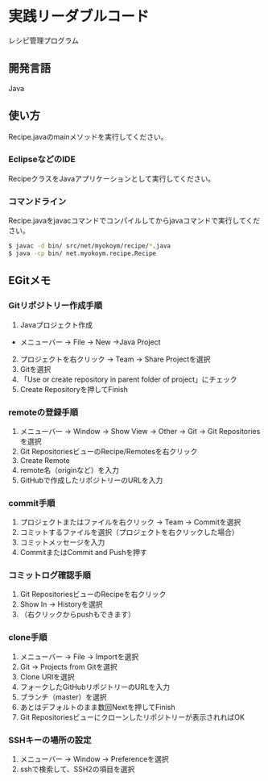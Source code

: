 # 実践リーダブルコード

レシピ管理プログラム

## 開発言語

Java

## 使い方

Recipe.javaのmainメソッドを実行してください。

### EclipseなどのIDE

RecipeクラスをJavaアプリケーションとして実行してください。

### コマンドライン

Recipe.javaをjavacコマンドでコンパイルしてからjavaコマンドで実行してください。

```bash
$ javac -d bin/ src/net/myokoym/recipe/*.java
$ java -cp bin/ net.myokoym.recipe.Recipe
```

## EGitメモ

### Gitリポジトリー作成手順

1. Javaプロジェクト作成
  * メニューバー -> File -> New ->Java Project
2. プロジェクトを右クリック -> Team -> Share Projectを選択
3. Gitを選択
4. 「Use or create repository in parent folder of project」にチェック
5. Create Repositoryを押してFinish

### remoteの登録手順

1. メニューバー -> Window -> Show View -> Other -> Git -> Git Repositoriesを選択
2. Git RepositoriesビューのRecipe/Remotesを右クリック
3. Create Remote
4. remote名（originなど）を入力
5. GitHubで作成したリポジトリーのURLを入力

### commit手順

1. プロジェクトまたはファイルを右クリック -> Team -> Commitを選択
2. コミットするファイルを選択（プロジェクトを右クリックした場合）
3. コミットメッセージを入力
4. CommitまたはCommit and Pushを押す

### コミットログ確認手順

1. Git RepositoriesビューのRecipeを右クリック
2. Show In -> Historyを選択
3. （右クリックからpushもできます）

### clone手順

1. メニューバー -> File -> Importを選択
2. Git -> Projects from Gitを選択
3. Clone URIを選択
4. フォークしたGitHubリポジトリーのURLを入力
5. ブランチ（master）を選択
6. あとはデフォルトのまま数回Nextを押してFinish
7. Git Repositoriesビューにクローンしたリポジトリーが表示されればOK

### SSHキーの場所の設定

1. メニューバー -> Window -> Preferenceを選択
2. sshで検索して、SSH2の項目を選択
